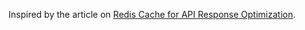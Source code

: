 Inspired by the article on [Redis Cache for API Response Optimization](https://medium.com/@ayushjung63/redis-cache-for-api-response-optimization-54a508d9e79c).